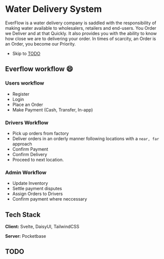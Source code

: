 
# Water Delivery System

EverFlow is a water delivery company is saddled with the responsibility of making water available to wholesalers, retailers and end-users. You Order we Deliver and at that Quickly.
It also provides you with the ability to know how close we are to delivering your order.
In times of scarcity, an Order is an Order, you become our Priority.

* Skip to [TODO](#todo)

## Everflow workflow 😄

### Users workflow

* Register
* Login
* Place an Order
* Make Payment (Cash, Transfer, In-app)

### Drivers Workflow

* Pick up orders from factory
* Deliver orders in an orderly manner following locations with a `near, far` approach
* Confirm Payment
* Confirm Delivery
* Proceed to next location.

### Admin Workflow

* Update Inventory
* Settle payment disputes
* Assign Orders to Drivers
* Confirm payment where neccessary

## Tech Stack

**Client:** Svelte, DaisyUI, TailwindCSS

**Server:** Pocketbase

## TODO
